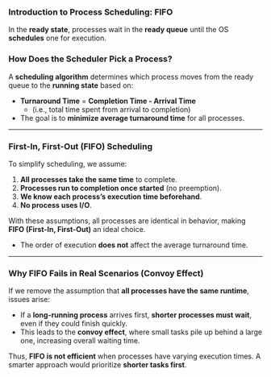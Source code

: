 ### **Introduction to Process Scheduling: FIFO**  

In the **ready state**, processes wait in the **ready queue** until the OS **schedules** one for execution.  

### **How Does the Scheduler Pick a Process?**  
A **scheduling algorithm** determines which process moves from the ready queue to the **running state** based on:  
- **Turnaround Time** = **Completion Time - Arrival Time**  
  - (i.e., total time spent from arrival to completion)  
- The goal is to **minimize average turnaround time** for all processes.  

---

### **First-In, First-Out (FIFO) Scheduling**  
To simplify scheduling, we assume:  
1. **All processes take the same time** to complete.  
2. **Processes run to completion once started** (no preemption).  
3. **We know each process’s execution time beforehand**.  
4. **No process uses I/O**.  

With these assumptions, all processes are identical in behavior, making **FIFO (First-In, First-Out)** an ideal choice.  
- The order of execution **does not** affect the average turnaround time.  

---

### **Why FIFO Fails in Real Scenarios (Convoy Effect)**  
If we remove the assumption that **all processes have the same runtime**, issues arise:  
- If a **long-running process** arrives first, **shorter processes must wait**, even if they could finish quickly.  
- This leads to the **convoy effect**, where small tasks pile up behind a large one, increasing overall waiting time.  

Thus, **FIFO is not efficient** when processes have varying execution times. A smarter approach would prioritize **shorter tasks first**.
